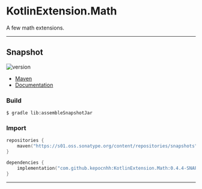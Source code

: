 # KotlinExtension.Math
A few math extensions.

---

## Snapshot

![version](https://img.shields.io/static/v1?label=version&message=0.4.4-SNAPSHOT&labelColor=212121&color=2962ff&style=flat)

- [Maven](https://s01.oss.sonatype.org/content/repositories/snapshots/com/github/kepocnhh/KotlinExtension.Math/0.4.4-SNAPSHOT)
- [Documentation](https://StanleyProjects.github.io/KotlinExtension.Math/doc/0.4.4-SNAPSHOT)

### Build
```
$ gradle lib:assembleSnapshotJar
```

### Import
```kotlin
repositories {
    maven("https://s01.oss.sonatype.org/content/repositories/snapshots")
}

dependencies {
    implementation("com.github.kepocnhh:KotlinExtension.Math:0.4.4-SNAPSHOT")
}
```

---
